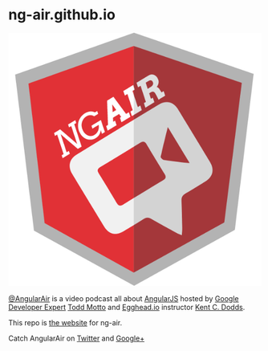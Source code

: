 # ng-air.github.io

![AngularAir logo](logo.png)

[@AngularAir](https://twitter.com/AngularAir) is a video podcast all about
[AngularJS](https://angularjs.org/) hosted by
[Google Developer Expert](https://developers.google.com/experts/)
[Todd Motto](https://twitter.com/toddmotto) and
[Egghead.io](https://egghead.io/) instructor
[Kent C. Dodds](https://twitter.com/kentcdodds).

This repo is [the website](http://ng-air.github.io) for ng-air.

Catch AngularAir on [Twitter](https://twitter.com/AngularAir) and
[Google+](https://plus.google.com/b/104335210120652090229/)
